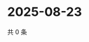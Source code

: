 # 2025-08-23

共 0 条

<!-- BEGIN ZHIHUVIDEO -->
<!-- 最后更新时间 Sat Aug 23 2025 17:10:42 GMT+0800 (China Standard Time) -->

<!-- END ZHIHUVIDEO -->
